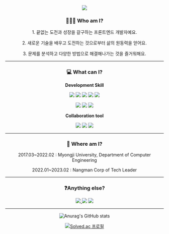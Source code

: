 
<div align="center">
<img src="https://capsule-render.vercel.app/api?type=waving&color=auto&height=260&section=header&text=Wellcome!&fontSize=95&&animation=fadeIn&fontColor=ffffff&desc=This%20is%20seok20`s%20github!&descAlign=80&descAlignY=70&fontAlignY=40" />

  
  
  <div>
    <h3>🧑🏻‍💻 Who am I?</h2>
    <p>1. 끝없는 도전과 성장을 갈구하는 프론트엔드 개발자예요.</p>
    <p>2. 새로운 기술을 배우고 도전하는 것으로부터 삶의 원동력을 얻어요.</p>
    <p>3. 문제를 분석하고 다양한 방법으로 해결해나가는 것을 즐거워해요.</p>
  </div>
  <hr>
  <div>
  <h3>💻 What can I?</h2>
    <p><b>Development Skill</b></p>
  <img src="https://img.shields.io/badge/Javascript-F7DF1E?style=for-the-badge&logo=JavaScript&logoColor=ffffff"/> <img src="https://img.shields.io/badge/TypeScript-3178C6?style=for-the-badge&logo=TypeScript&logoColor=ffffff"/> <img src="https://img.shields.io/badge/React-61DAFB?style=for-the-badge&logo=React&logoColor=ffffff"/> <img src="https://img.shields.io/badge/Redux-764ABC?style=for-the-badge&logo=Redux&logoColor=ffffff"/> <img src="https://img.shields.io/badge/Next.js-000000?style=for-the-badge&logo=Next.js&logoColor=ffffff"/> 
    
  <img src="https://img.shields.io/badge/Android Studio-3DDC84?style=for-the-badge&logo=Android Studio&logoColor=ffffff"/> <img src="https://img.shields.io/badge/Flutter-02569B?style=for-the-badge&logo=Flutter&logoColor=ffffff"/> <img src="https://img.shields.io/badge/Postman-FF6C37?style=for-the-badge&logo=Postman&logoColor=ffffff"/> 
    <p><b>Collaboration tool</b></p>
    <img src="https://img.shields.io/badge/Notion-000000?style=for-the-badge&logo=Notion&logoColor=ffffff"/> <img src="https://img.shields.io/badge/GitHub-181717?style=for-the-badge&logo=GitHub&logoColor=ffffff"/> <img src="https://img.shields.io/badge/Figma-F24E1E?style=for-the-badge&logo=Figma&logoColor=ffffff"/> 
  </div>
  <hr>
  <h3>🏢 Where am I?</h3>
  <p>2017.03~2022.02 : Myongji University, Department of Computer Engineering</p>
  <p>2022.01~2023.02 : Nangman Corp of Tech Leader</p>
  <hr>
  <h3>❓Anything else?</h3>
  <a href="mailto:pine9805@kakao.com"><img src="https://img.shields.io/badge/my email-FFCD00?style=flat-square&logo=Kakao&logoColor=white&link=mailto:pine9805@kakao.com"/>
  <a href="https://blog.naver.com/pine9805"><img src="https://img.shields.io/badge/my blog-03C75A?style=flat-square&logo=Naver&logoColor=white&link=https://blog.naver.com/pine9805"/></a> 
  <a href="https://galvanized-bay-f1e.notion.site/seok_20-ebdb3d0a7b7f4be8b85948f087d88077"><img src="https://img.shields.io/badge/my resume-000000?style=flat-square&logo=Notion&logoColor=white&link=https://galvanized-bay-f1e.notion.site/seok_20-ebdb3d0a7b7f4be8b85948f087d88077"/></a> 
  <hr>
    
    
  
![Anurag's GitHub stats](https://github-readme-stats.vercel.app/api?username=seok20&show_icons=true&theme=solarized-light)

[![Solved.ac
프로필](http://mazassumnida.wtf/api/v2/generate_badge?boj=pine9805)](https://solved.ac/pine9805)
</div>
